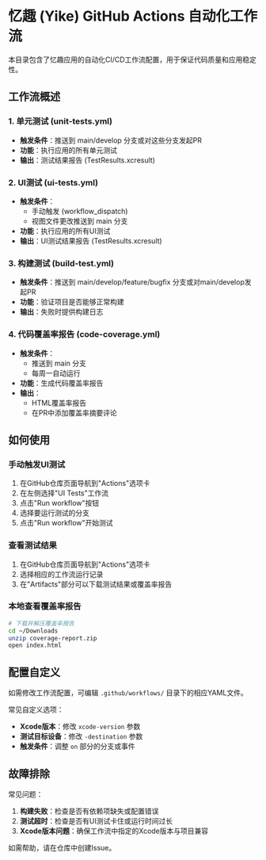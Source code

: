 # 忆趣 (Yike) GitHub Actions 自动化工作流

本目录包含了忆趣应用的自动化CI/CD工作流配置，用于保证代码质量和应用稳定性。

## 工作流概述

### 1. 单元测试 (unit-tests.yml)

- **触发条件**：推送到 main/develop 分支或对这些分支发起PR
- **功能**：执行应用的所有单元测试
- **输出**：测试结果报告 (TestResults.xcresult)

### 2. UI测试 (ui-tests.yml)

- **触发条件**：
  - 手动触发 (workflow_dispatch)
  - 视图文件更改推送到 main 分支
- **功能**：执行应用的所有UI测试
- **输出**：UI测试结果报告 (TestResults.xcresult)

### 3. 构建测试 (build-test.yml)

- **触发条件**：推送到 main/develop/feature/bugfix 分支或对main/develop发起PR
- **功能**：验证项目是否能够正常构建
- **输出**：失败时提供构建日志

### 4. 代码覆盖率报告 (code-coverage.yml)

- **触发条件**：
  - 推送到 main 分支
  - 每周一自动运行
- **功能**：生成代码覆盖率报告
- **输出**：
  - HTML覆盖率报告
  - 在PR中添加覆盖率摘要评论

## 如何使用

### 手动触发UI测试

1. 在GitHub仓库页面导航到"Actions"选项卡
2. 在左侧选择"UI Tests"工作流
3. 点击"Run workflow"按钮
4. 选择要运行测试的分支
5. 点击"Run workflow"开始测试

### 查看测试结果

1. 在GitHub仓库页面导航到"Actions"选项卡
2. 选择相应的工作流运行记录
3. 在"Artifacts"部分可以下载测试结果或覆盖率报告

### 本地查看覆盖率报告

```bash
# 下载并解压覆盖率报告
cd ~/Downloads
unzip coverage-report.zip
open index.html
```

## 配置自定义

如需修改工作流配置，可编辑 `.github/workflows/` 目录下的相应YAML文件。

常见自定义选项：

- **Xcode版本**：修改 `xcode-version` 参数
- **测试目标设备**：修改 `-destination` 参数
- **触发条件**：调整 `on` 部分的分支或事件

## 故障排除

常见问题：

1. **构建失败**：检查是否有依赖项缺失或配置错误
2. **测试超时**：检查是否有UI测试卡住或运行时间过长
3. **Xcode版本问题**：确保工作流中指定的Xcode版本与项目兼容

如需帮助，请在仓库中创建Issue。 